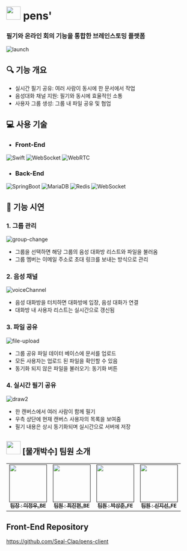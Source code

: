 # <img src="https://github.com/Seal-Clap/pens-client/assets/82369632/ca11fb77-8c5b-462a-949d-20ccb034284d" width="38" height="35"> pens'
### **필기와 온라인 회의 기능을 통합한 브레인스토밍 플랫폼**
![launch](https://github.com/Seal-Clap/pens-client/assets/114977536/f56cbbf5-23bc-4032-98d2-adb3d88fd5ab)


## 🔍 기능 개요
- 실시간 필기 공유: 여러 사람이 동시에 한 문서에서 작업 
- 음성대화 채널 지원: 필기와 동시에 효율적인 소통
- 사용자 그룹 생성: 그룹 내 파일 공유 및 협업

## 💻 사용 기술 
- ### Front-End
![Swift](https://img.shields.io/badge/Swift-%23FA7343.svg?style=for-the-badge&logo=swift&logoColor=white)
![WebSocket](https://img.shields.io/badge/WebSocket-%2300ADD8.svg?style=for-the-badge&logo=WebSocket&logoColor=white)
![WebRTC](https://img.shields.io/badge/WebRTC-%233333FF.svg?style=for-the-badge&logo=WebRTC&logoColor=white)
- ### Back-End
![SpringBoot](https://img.shields.io/badge/Spring_Boot-F2F4F9.svg?style=for-the-badge&logo=spring-boot)
![MariaDB](https://img.shields.io/badge/MariaDB-003545?style=for-the-badge&logo=mariadb&logoColor=white)
![Redis](https://img.shields.io/badge/redis-%23DD0031.svg?style=for-the-badge&logo=redis&logoColor=white)
![WebSocket](https://img.shields.io/badge/WebSocket-%2300ADD8.svg?style=for-the-badge&logo=WebSocket&logoColor=white)

## 🎥 기능 시연
### 1. 그룹 관리
![group-change](https://github.com/Seal-Clap/pens-client/assets/114977536/3b7ee711-ea01-44e7-b16d-0e86f570d29d)
- 그룹을 선택하면 해당 그룹의 음성 대화방 리스트와 파일을 불러옴
- 그룹 멤버는 이메일 주소로 초대 링크를 보내는 방식으로 관리 


### 2. 음성 채널
![voiceChannel](https://github.com/Seal-Clap/pens-client/assets/114977536/2f5b8f05-add5-4a8e-8e50-52fb4f205903)
- 음성 대화방을 터치하면 대화방에 입장, 음성 대화가 연결
- 대화방 내 사용자 리스트는 실시간으로 갱신됨


### 3. 파일 공유
![file-upload](https://github.com/Seal-Clap/pens-client/assets/114977536/10d029c8-85f6-41ec-8ae8-86c5fd63c674)
- 그룹 공유 파일 데이터 베이스에 문서를 업로드
- 모든 사용자는 업로드 된 파일을 확인할 수 있음
- 동기화 되지 않은 파일을 불러오기: 동기화 버튼

### 4. 실시간 필기 공유
![draw2](https://github.com/Seal-Clap/pens-client/assets/114977536/fb07b8b5-54db-4521-902f-43aedab0f429)
- 한 캔버스에서 여러 사람이 함께 필기
- 우측 상단에 현재 캔버스 사용자의 목록을 보여줌
- 필기 내용은 상시 동기화되며 실시간으로 서버에 저장

## <img src="https://github.com/Seal-Clap/pens-client/assets/82369632/ca11fb77-8c5b-462a-949d-20ccb034284d" width="38" height="35"> [물개박수] 팀원 소개
<table>
  <tbody>
    <tr>
      <td align="center"><a href=""><img src="https://avatars.githubusercontent.com/u/16723457?v=4"width="100px;" alt=""/><br /><sub><b> 팀장 : 이정우_BE </b></sub></a><br /></td>
      <td align="center"><a href=""><img src="https://avatars.githubusercontent.com/u/82369632?v=4" width="100px;" alt=""/><br /><sub><b> 팀원  : 최진현_BE </b></sub></a><br /></td>
      <td align="center"><a href=""><img src="https://avatars.githubusercontent.com/u/114977536?v=4" width="100px;" alt=""/><br /><sub><b> 팀원 : 박상준_FE </b></sub></a><br /></td>
      <td align="center"><a href=""><img src="https://avatars.githubusercontent.com/u/93148114?v=4" width="100px;" alt=""/><br /><sub><b> 팀원 : 신지선_FE </b></sub></a><br /></td>
      </tr>
  </tbody>
</table>

## Front-End Repository
https://github.com/Seal-Clap/pens-client
